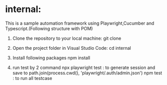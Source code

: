 # internal:

This is a sample automation framework using Playwright,Cucumber and Typescript.(Following structure with POM)

1. Clone the repository to your local machine:
   git clone 
2. Open the project folder in Visual Studio Code:
   cd internal

3. Install following packages
   npm install

4. run test by 2 command
   npx playwright test : to generate session and save to  path.join(process.cwd(), 'playwright/.auth/admin.json')
   npm test : to run all testcase